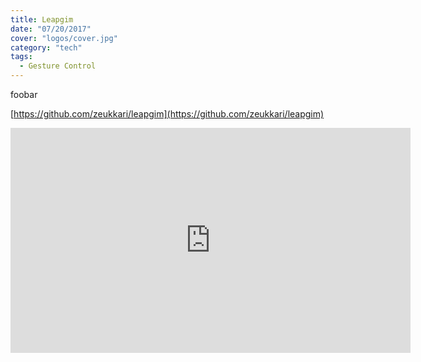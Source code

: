 ```yaml
---
title: Leapgim
date: "07/20/2017"
cover: "logos/cover.jpg"
category: "tech"
tags:
  - Gesture Control
---
```


foobar

[https://github.com/zeukkari/leapgim](https://github.com/zeukkari/leapgim)

<iframe type="text/html" width="640" height="360" src="https://www.youtube.com/embed/cck8rIonXgw?autoplay=0" frameborder="0"></iframe>

